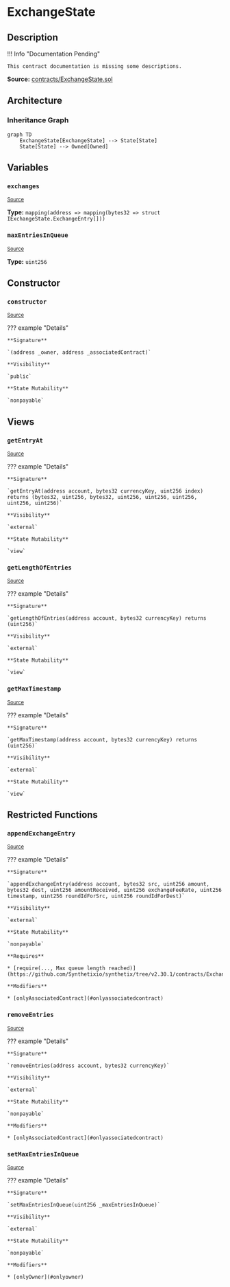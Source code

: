 # ExchangeState

## Description

!!! Info "Documentation Pending"

    This contract documentation is missing some descriptions.

**Source:** [contracts/ExchangeState.sol](https://github.com/Synthetixio/synthetix/tree/v2.30.1/contracts/ExchangeState.sol)

## Architecture

### Inheritance Graph

```mermaid
graph TD
    ExchangeState[ExchangeState] --> State[State]
    State[State] --> Owned[Owned]

```

## Variables

### `exchanges`

<sub>[Source](https://github.com/Synthetixio/synthetix/tree/v2.30.1/contracts/ExchangeState.sol#L11)</sub>

**Type:** `mapping(address => mapping(bytes32 => struct IExchangeState.ExchangeEntry[]))`

### `maxEntriesInQueue`

<sub>[Source](https://github.com/Synthetixio/synthetix/tree/v2.30.1/contracts/ExchangeState.sol#L13)</sub>

**Type:** `uint256`

## Constructor

### `constructor`

<sub>[Source](https://github.com/Synthetixio/synthetix/tree/v2.30.1/contracts/ExchangeState.sol#L15)</sub>

??? example "Details"

    **Signature**

    `(address _owner, address _associatedContract)`

    **Visibility**

    `public`

    **State Mutability**

    `nonpayable`

## Views

### `getEntryAt`

<sub>[Source](https://github.com/Synthetixio/synthetix/tree/v2.30.1/contracts/ExchangeState.sol#L62)</sub>

??? example "Details"

    **Signature**

    `getEntryAt(address account, bytes32 currencyKey, uint256 index) returns (bytes32, uint256, bytes32, uint256, uint256, uint256, uint256, uint256)`

    **Visibility**

    `external`

    **State Mutability**

    `view`

### `getLengthOfEntries`

<sub>[Source](https://github.com/Synthetixio/synthetix/tree/v2.30.1/contracts/ExchangeState.sol#L58)</sub>

??? example "Details"

    **Signature**

    `getLengthOfEntries(address account, bytes32 currencyKey) returns (uint256)`

    **Visibility**

    `external`

    **State Mutability**

    `view`

### `getMaxTimestamp`

<sub>[Source](https://github.com/Synthetixio/synthetix/tree/v2.30.1/contracts/ExchangeState.sol#L93)</sub>

??? example "Details"

    **Signature**

    `getMaxTimestamp(address account, bytes32 currencyKey) returns (uint256)`

    **Visibility**

    `external`

    **State Mutability**

    `view`

## Restricted Functions

### `appendExchangeEntry`

<sub>[Source](https://github.com/Synthetixio/synthetix/tree/v2.30.1/contracts/ExchangeState.sol#L25)</sub>

??? example "Details"

    **Signature**

    `appendExchangeEntry(address account, bytes32 src, uint256 amount, bytes32 dest, uint256 amountReceived, uint256 exchangeFeeRate, uint256 timestamp, uint256 roundIdForSrc, uint256 roundIdForDest)`

    **Visibility**

    `external`

    **State Mutability**

    `nonpayable`

    **Requires**

    * [require(..., Max queue length reached)](https://github.com/Synthetixio/synthetix/tree/v2.30.1/contracts/ExchangeState.sol#L36)

    **Modifiers**

    * [onlyAssociatedContract](#onlyassociatedcontract)

### `removeEntries`

<sub>[Source](https://github.com/Synthetixio/synthetix/tree/v2.30.1/contracts/ExchangeState.sol#L52)</sub>

??? example "Details"

    **Signature**

    `removeEntries(address account, bytes32 currencyKey)`

    **Visibility**

    `external`

    **State Mutability**

    `nonpayable`

    **Modifiers**

    * [onlyAssociatedContract](#onlyassociatedcontract)

### `setMaxEntriesInQueue`

<sub>[Source](https://github.com/Synthetixio/synthetix/tree/v2.30.1/contracts/ExchangeState.sol#L19)</sub>

??? example "Details"

    **Signature**

    `setMaxEntriesInQueue(uint256 _maxEntriesInQueue)`

    **Visibility**

    `external`

    **State Mutability**

    `nonpayable`

    **Modifiers**

    * [onlyOwner](#onlyowner)
